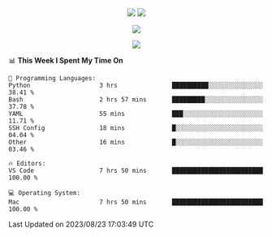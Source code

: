 <div align="center"> 
  <img src="http://img.shields.io/badge/Profile%20Views-297-blue" />
  <img src="http://img.shields.io/badge/Code%20Time-75%20hrs%2049%20mins-blue" />
</div>

<p/>

<div align="center">
    <img align="center" src="https://github-contribution-stats.vercel.app/api/?username=swimingkim" />
</div>

<p/>

<div align="center">
    <img align="center" src="http://github-profile-summary-cards.vercel.app/api/cards/profile-details?username=swimingkim&theme=nord_bright" />
</div>

<p/>

<!--START_SECTION:waka-->
📊 **This Week I Spent My Time On** 

```text
💬 Programming Languages: 
Python                   3 hrs               ██████████░░░░░░░░░░░░░░░   38.41 % 
Bash                     2 hrs 57 mins       █████████░░░░░░░░░░░░░░░░   37.78 % 
YAML                     55 mins             ███░░░░░░░░░░░░░░░░░░░░░░   11.71 % 
SSH Config               18 mins             █░░░░░░░░░░░░░░░░░░░░░░░░   04.04 % 
Other                    16 mins             █░░░░░░░░░░░░░░░░░░░░░░░░   03.46 % 

🔥 Editors: 
VS Code                  7 hrs 50 mins       █████████████████████████   100.00 % 

💻 Operating System: 
Mac                      7 hrs 50 mins       █████████████████████████   100.00 % 
```


 Last Updated on 2023/08/23 17:03:49 UTC
<!--END_SECTION:waka-->


<!--
**SwimingKim/SwimingKim** is a ✨ _special_ ✨ repository because its `README.md` (this file) appears on your GitHub profile.

Here are some ideas to get you started:

- 🔭 I’m currently working on ...
- 🌱 I’m currently learning ...
- 👯 I’m looking to collaborate on ...
- 🤔 I’m looking for help with ...
- 💬 Ask me about ...
- 📫 How to reach me: ...
- 😄 Pronouns: ...
- ⚡ Fun fact: ...
-->
